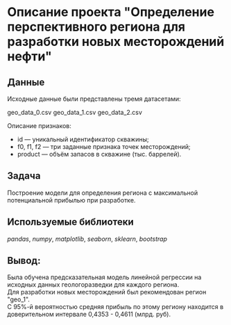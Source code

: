 # Описание проекта "Определение перспективного региона для разработки новых месторождений нефти"


## Данные

Исходные данные были представлены тремя датасетами:

geo_data_0.csv
geo_data_1.csv
geo_data_2.csv

Описание признаков:

- id — уникальный идентификатор скважины;
- f0, f1, f2 — три заданные признака точек месторождений;
- product — объём запасов в скважине (тыс. баррелей).

## Задача

Построение модели для определения региона с максимальной потенциальной прибылью при разработке.

## Используемые библиотеки
*pandas*,
*numpy*,
*matplotlib*,
*seaborn*,
*sklearn*,
*bootstrap*

## Вывод:

Была обучена предсказательная модель линейной регрессии на исходных данных геологоразведки для каждого региона.    
Для разработки новых месторождений был рекомендован регион "geo_1".   
С 95%-й вероятностью средняя прибыль по этому региону находится в доверительном интервале 0,4353 - 0,4611 (млрд. руб).